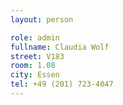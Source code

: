 ```yaml
---
layout: person

role: admin
fullname: Claudia Wolf
street: V183
room: 1.08
city: Essen
tel: +49 (201) 723-4047
---
```

